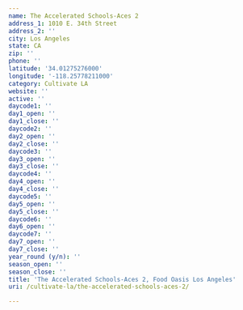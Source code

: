 ```yaml
---
name: The Accelerated Schools-Aces 2
address_1: 1010 E. 34th Street
address_2: ''
city: Los Angeles
state: CA
zip: ''
phone: ''
latitude: '34.01275276000'
longitude: '-118.25778211000'
category: Cultivate LA
website: ''
active: ''
daycode1: ''
day1_open: ''
day1_close: ''
daycode2: ''
day2_open: ''
day2_close: ''
daycode3: ''
day3_open: ''
day3_close: ''
daycode4: ''
day4_open: ''
day4_close: ''
daycode5: ''
day5_open: ''
day5_close: ''
daycode6: ''
day6_open: ''
daycode7: ''
day7_open: ''
day7_close: ''
year_round (y/n): ''
season_open: ''
season_close: ''
title: 'The Accelerated Schools-Aces 2, Food Oasis Los Angeles'
uri: /cultivate-la/the-accelerated-schools-aces-2/

---
```

